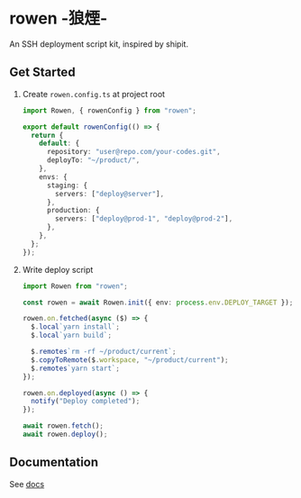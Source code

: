 # rowen -狼煙-

An SSH deployment script kit, inspired by shipit.

## Get Started

1. Create `rowen.config.ts` at project root

   ```ts
   import Rowen, { rowenConfig } from "rowen";

   export default rowenConfig(() => {
     return {
       default: {
         repository: "user@repo.com/your-codes.git",
         deployTo: "~/product/",
       },
       envs: {
         staging: {
           servers: ["deploy@server"],
         },
         production: {
           servers: ["deploy@prod-1", "deploy@prod-2"],
         },
       },
     };
   });
   ```

2. Write deploy script

   ```ts
   import Rowen from "rowen";

   const rowen = await Rowen.init({ env: process.env.DEPLOY_TARGET });

   rowen.on.fetched(async ($) => {
     $.local`yarn install`;
     $.local`yarn build`;

     $.remotes`rm -rf ~/product/current`;
     $.copyToRemote($.workspace, "~/product/current");
     $.remotes`yarn start`;
   });

   rowen.on.deployed(async () => {
     notify("Deploy completed");
   });

   await rowen.fetch();
   await rowen.deploy();
   ```

## Documentation

See [docs](./docs/index.md)

